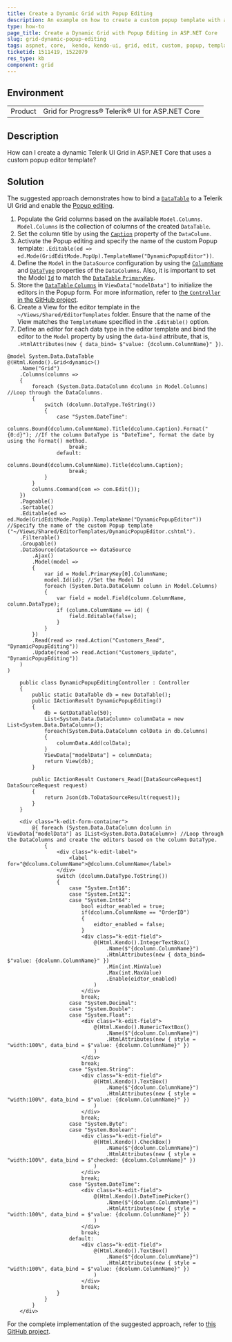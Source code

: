 ```yaml
---
title: Create a Dynamic Grid with Popup Editing
description: An example on how to create a custom popup template with a dynamic Telerik UI Grid for ASP.NET Core.
type: how-to
page_title: Create a Dynamic Grid with Popup Editing in ASP.NET Core
slug: grid-dynamic-popup-editing
tags: aspnet, core,  kendo, kendo-ui, grid, edit, custom, popup, template, dynamic, datatable
ticketid: 1511419, 1522079
res_type: kb
component: grid
---
```


## Environment

<table>
 <tr>
  <td>Product</td>
  <td>Grid for Progress® Telerik® UI for ASP.NET Core</td>
 </tr>
</table>

## Description

How can I create a dynamic Telerik UI Grid in ASP.NET Core that uses a custom popup editor template?

## Solution

The suggested approach demonstrates how to bind a [`DataTable`](https://docs.microsoft.com/en-us/dotnet/api/system.data.datatable?view=net-6.0) to a Telerik UI Grid and enable the [Popup editing](https://demos.telerik.com/aspnet-core/grid/editing-popup). 

1. Populate the Grid columns based on the available `Model.Columns`. `Model.Columns` is the collection of columns of the created `DataTable`.
1. Set the column title by using the [`Caption`](https://docs.microsoft.com/en-us/dotnet/api/system.data.datacolumn.caption?view=net-6.0) property of the `DataColumn`.
1. Activate the Popup editing and specify the name of the custom Popup template: `.Editable(ed => ed.Mode(GridEditMode.PopUp).TemplateName("DynamicPopupEditor"))`.
1. Define the `Model` in the `DataSource` configuration by using the [`ColumnName`](https://docs.microsoft.com/en-us/dotnet/api/system.data.datacolumn.columnname?view=net-6.0) and [`DataType`](https://docs.microsoft.com/en-us/dotnet/api/system.data.datacolumn.datatype?view=net-6.0) properties of the `DataColumns`. Also, it is important to set the Model [`Id`](https://docs.telerik.com/aspnet-core/html-helpers/datasource/model#id) to match the [`DataTable` `PrimaryKey`](https://docs.microsoft.com/en-us/dotnet/api/system.data.datatable.primarykey?view=net-6.0).
1. Store the [`DataTable` `Columns`](https://docs.microsoft.com/en-us/dotnet/api/system.data.datatable.columns?view=net-6.0) in `ViewData["modelData"]` to initialize the editors in the Popup form. For more information, refer to [the `Controller` in the GitHub project](https://github.com/telerik/ui-for-aspnet-core-examples/blob/69137d5d7163206454d73ea1f1dbf40a42028237/Telerik.Examples.Mvc/Telerik.Examples.Mvc/Controllers/Grid/DynamicPopupEditingController.cs#L18).
1. Create a View for the editor template in the `~/Views/Shared/EditorTemplates` folder. Ensure that the name of the View matches the `TemplateName` specified in the `.Editable()` option.
1. Define an editor for each data type in the editor template and bind the editor to the `Model` property by using the `data-bind` attribute, that is, `.HtmlAttributes(new { data_bind= $"value: {dcolumn.ColumnName}" })`.



```View
@model System.Data.DataTable
@(Html.Kendo().Grid<dynamic>()
    .Name("Grid")
    .Columns(columns =>
    {
        foreach (System.Data.DataColumn dcolumn in Model.Columns) //Loop through the DataColumns.
        {
            switch (dcolumn.DataType.ToString())
            {
                case "System.DateTime":
                    columns.Bound(dcolumn.ColumnName).Title(dcolumn.Caption).Format("{0:d}"); //If the column DataType is "DateTime", format the date by using the Format() method.
                    break;
                default:
                    columns.Bound(dcolumn.ColumnName).Title(dcolumn.Caption);
                    break;
            }
        }
        columns.Command(com => com.Edit());
    })
    .Pageable()
    .Sortable()
    .Editable(ed => ed.Mode(GridEditMode.PopUp).TemplateName("DynamicPopupEditor")) //Specify the name of the custom Popup template ("~/Views/Shared/EditorTemplates/DynamicPopupEditor.cshtml").
    .Filterable()
    .Groupable()
    .DataSource(dataSource => dataSource
        .Ajax()
        .Model(model =>
        {
            var id = Model.PrimaryKey[0].ColumnName;
            model.Id(id); //Set the Model Id
            foreach (System.Data.DataColumn column in Model.Columns)
            {
                var field = model.Field(column.ColumnName, column.DataType);
                if (column.ColumnName == id) {
                    field.Editable(false);
                }
            }
        })
        .Read(read => read.Action("Customers_Read", "DynamicPopupEditing"))
        .Update(read => read.Action("Customers_Update", "DynamicPopupEditing"))
    )
)
```
```Controller
    public class DynamicPopupEditingController : Controller
    {
        public static DataTable db = new DataTable();
        public IActionResult DynamicPopupEditing()
        {
            db = GetDataTable(50);
            List<System.Data.DataColumn> columnData = new List<System.Data.DataColumn>();
            foreach(System.Data.DataColumn colData in db.Columns)
            {
                columnData.Add(colData);
            }
            ViewData["modelData"] = columnData;
            return View(db);
        }

        public IActionResult Customers_Read([DataSourceRequest] DataSourceRequest request)
        {
            return Json(db.ToDataSourceResult(request));
        }
    }
```
```EditorTemplate
    <div class="k-edit-form-container">
        @{ foreach (System.Data.DataColumn dcolumn in ViewData["modelData"] as IList<System.Data.DataColumn>) //Loop through the DataColumns and create the editors based on the column DataType.
            {
                <div class="k-edit-label">
                    <label for="@dcolumn.ColumnName">@dcolumn.ColumnName</label>
                </div>
                switch (dcolumn.DataType.ToString())
                {
                    case "System.Int16":
                    case "System.Int32":
                    case "System.Int64":
                        bool eidtor_enabled = true;
                        if(dcolumn.ColumnName == "OrderID")
                        {
                            eidtor_enabled = false;
                        }
                        <div class="k-edit-field">
                            @(Html.Kendo().IntegerTextBox()
                                .Name($"{dcolumn.ColumnName}")
                                .HtmlAttributes(new { data_bind= $"value: {dcolumn.ColumnName}" })
                                .Min(int.MinValue)
                                .Max(int.MaxValue)
                                .Enable(eidtor_enabled)
                            )
                        </div>
                        break;
                    case "System.Decimal":
                    case "System.Double":
                    case "System.Float":
                        <div class="k-edit-field">
                            @(Html.Kendo().NumericTextBox()
                                .Name($"{dcolumn.ColumnName}")
                                .HtmlAttributes(new { style = "width:100%", data_bind = $"value: {dcolumn.ColumnName}" })
                            )
                        </div>
                        break;
                    case "System.String":
                        <div class="k-edit-field">
                            @(Html.Kendo().TextBox()
                                .Name($"{dcolumn.ColumnName}")
                                .HtmlAttributes(new { style = "width:100%", data_bind = $"value: {dcolumn.ColumnName}" })
                            )
                        </div>
                        break;
                    case "System.Byte":
                    case "System.Boolean":
                        <div class="k-edit-field">
                            @(Html.Kendo().CheckBox()
                                .Name($"{dcolumn.ColumnName}")
                                .HtmlAttributes(new { style = "width:100%", data_bind = $"checked: {dcolumn.ColumnName}" })
                            )
                        </div>
                        break;
                    case "System.DateTime":
                        <div class="k-edit-field">
                            @(Html.Kendo().DateTimePicker()
                                .Name($"{dcolumn.ColumnName}")
                                .HtmlAttributes(new { style = "width:100%", data_bind = $"value: {dcolumn.ColumnName}" })
                            )
                        </div>
                        break;
                    default:
                        <div class="k-edit-field">
                            @(Html.Kendo().TextBox()
                                .Name($"{dcolumn.ColumnName}")
                                .HtmlAttributes(new { style = "width:100%", data_bind = $"value: {dcolumn.ColumnName}" })
                            )
                        </div>
                        break;
                }
            }
        }
    </div>
```


For the complete implementation of the suggested approach, refer to [this GitHub project](https://github.com/telerik/ui-for-aspnet-core-examples/blob/69137d5d7163206454d73ea1f1dbf40a42028237/Telerik.Examples.Mvc/Telerik.Examples.Mvc/Views/Grid/DynamicPopupEditing.cshtml).

